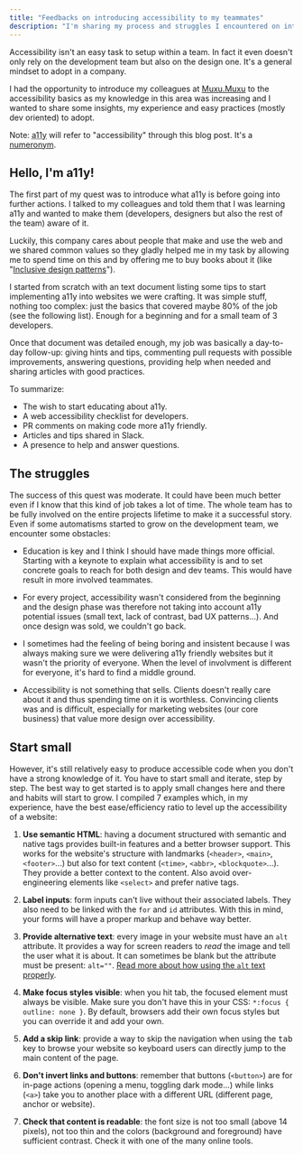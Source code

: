 ```yaml
---
title: "Feedbacks on introducing accessibility to my teammates"
description: "I'm sharing my process and struggles I encountered on introducing accessibility to my dev team. There are also easy tips to get started."
---
```


Accessibility isn't an easy task to setup within a team. In fact it even doesn't only rely on the development team but also on the design one. It's a general mindset to adopt in a company.

I had the opportunity to introduce my colleagues at [Muxu.Muxu](https://muxumuxu.com) to the accessibility basics as my knowledge in this area  was increasing and I wanted to share some insights, my experience and easy practices (mostly dev oriented) to adopt.

Note: <abbr title="Accessibility">a11y</abbr> will refer to "accessibility" through this blog post. It's a [numeronym](https://a11yproject.com/posts/a11y-and-other-numeronyms/).

## Hello, I'm a11y!

The first part of my quest was to introduce what a11y is before going into further actions. I talked to my colleagues and told them that I was learning a11y and wanted to make them (developers, designers but also the rest of the team) aware of it.

Luckily, this company cares about people that make and use the web and we shared common values so they gladly helped me in my task by allowing me to spend time on this and by offering me to buy books about it (like "[Inclusive design patterns](https://shop.smashingmagazine.com/products/inclusive-design-patterns)").

I started from scratch with an text document listing some tips to start implementing a11y into websites we were crafting. It was simple stuff, nothing too complex: just the basics that covered maybe 80% of the job (see the following list). Enough for a beginning and for a small team of 3 developers.

Once that document was detailed enough, my job was basically a day-to-day follow-up: giving hints and tips, commenting pull requests with possible improvements, answering questions, providing help when needed and sharing articles with good practices.

To summarize:
- The wish to start educating about a11y.
- A web accessibility checklist for developers.
- PR comments on making code more a11y friendly.
- Articles and tips shared in Slack.
- A presence to help and answer questions.

## The struggles

The success of this quest was moderate. It could have been much better even if I know that this kind of job takes a lot of time. The whole team has to be fully involved on the entire projects lifetime to make it a successful story. Even if some automatisms started to grow on the development team, we encounter some obstacles:

- Education is key and I think I should have made things more official. Starting with a keynote to explain what accessibility is and to set concrete goals to reach for both design and dev teams. This would have result in more involved teammates.

- For every project, accessibility wasn't considered from the beginning and the design phase was therefore not taking into account a11y potential issues (small text, lack of contrast, bad UX patterns...). And once design was sold, we couldn't go back.

- I sometimes had the feeling of being boring and insistent because I was always making sure we were delivering a11y friendly websites but it wasn't the priority of everyone. When the level of involvment is different for everyone, it's hard to find a middle ground.

- Accessibility is not something that sells. Clients doesn't really care about it and thus spending time on it is worthless. Convincing clients was and is difficult, especially for marketing websites (our core business) that value more design over accessibility.

## Start small

However, it's still relatively easy to produce accessible code when you don't have a strong knowledge of it. You have to start small and iterate, step by step. The best way to get started is to apply small changes here and there and habits will start to grow. I compiled 7 examples which, in my experience, have the best ease/efficiency ratio to level up the accessibility of a website:

1. **Use semantic HTML**: having a document structured with semantic and native tags provides built-in features and a better browser support. This works for the website's structure with landmarks (`<header>`, `<main>`, `<footer>`...) but also for text content (`<time>`, `<abbr>`, `<blockquote>`...). They provide a better context to the content. Also avoid over-engineering elements like `<select>` and prefer native tags.

2. **Label inputs**: form inputs can't live without their associated labels. They also need to be linked with the `for` and `id` attributes. With this in mind, your forms will have a proper markup and behave way better.

3. **Provide alternative text**: every image in your website must have an `alt` attribute. It provides a way for screen readers to *read* the image and tell the user what it is about. It can sometimes be blank but the attribute must be present: `alt=""`. [Read more about how using the `alt` text properly](https://a11yproject.com/posts/alt-text/).

3. **Make focus styles visible**: when you hit tab, the focused element must always be visible. Make sure you don't have this in your CSS: `*:focus { outline: none }`. By default, browsers add their own focus styles but you can override it and add your own.

4. **Add a skip link**: provide a way to skip the navigation when using the <kbd>tab</kbd> key to browse your website so keyboard users can directly jump to the main content of the page.

6. **Don't invert links and buttons**: remember that buttons (`<button>`) are for in-page actions (opening a menu, toggling dark mode...) while links (`<a>`) take you to another place with a different URL (different page, anchor or website).

7. **Check that content is readable**: the font size is not too small (above 14 pixels), not too thin and the colors (background and foreground) have sufficient contrast. Check it with one of the many online tools.
